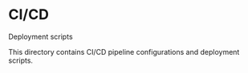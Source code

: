 # CI/CD

Deployment scripts

This directory contains CI/CD pipeline configurations and deployment scripts.